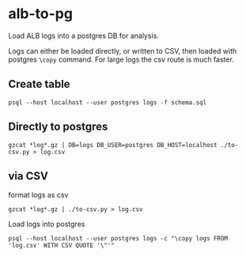 # alb-to-pg
Load ALB logs into a postgres DB for analysis.

Logs can either be loaded directly, or written to CSV, then loaded with postgres `\copy` command. For large logs the csv route is much faster.

## Create table

```
psql --host localhost --user postgres logs -f schema.sql
```

## Directly to postgres

```
gzcat *log*.gz | DB=logs DB_USER=postgres DB_HOST=localhost ./to-csv.py > log.csv
```

## via CSV

format logs as csv
```
gzcat *log*.gz | ./to-csv.py > log.csv
```

Load logs into postgres
```
psql --host localhost --user postgres logs -c "\copy logs FROM 'log.csv' WITH CSV QUOTE '\"'"
```
